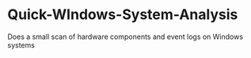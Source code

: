 # Quick-WIndows-System-Analysis
Does a small scan of hardware components and event logs on Windows systems
